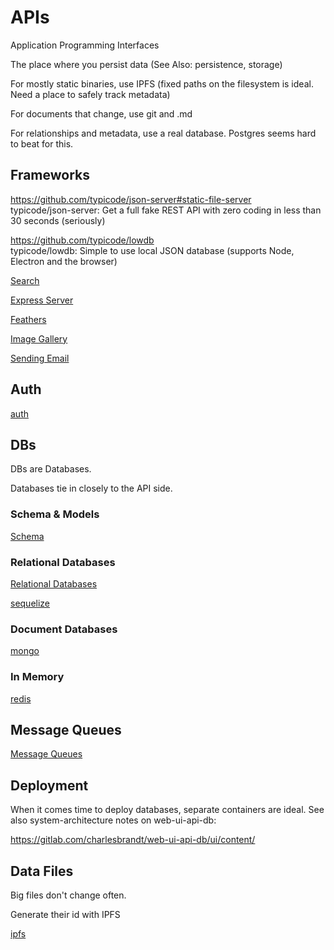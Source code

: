 # APIs

Application Programming Interfaces

The place where you persist data (See Also: persistence, storage)

For mostly static binaries, use IPFS (fixed paths on the filesystem is ideal. Need a place to safely track metadata)

For documents that change, use git and .md

For relationships and metadata, use a real database. Postgres seems hard to beat for this.

## Frameworks

https://github.com/typicode/json-server#static-file-server  
typicode/json-server: Get a full fake REST API with zero coding in less than 30 seconds (seriously)  

https://github.com/typicode/lowdb  
typicode/lowdb: Simple to use local JSON database (supports Node, Electron and the browser)  

[Search](search.md)

[Express Server](express.md)  

[Feathers](feathers.md)

[Image Gallery](image-gallery.md)

[Sending Email](email-sending.md)

## Auth

[auth](auth.md)




## DBs 

DBs are Databases.

Databases tie in closely to the API side.


### Schema & Models

[Schema](schema.md)


### Relational Databases

[Relational Databases](relational-db.md)

[sequelize](sequelize.md)


### Document Databases

[mongo](mongo.md)


### In Memory

[redis](redis.md)  


## Message Queues

[Message Queues](message-queue.md)


## Deployment

When it comes time to deploy databases, separate containers are ideal. See also system-architecture notes on web-ui-api-db:

https://gitlab.com/charlesbrandt/web-ui-api-db/ui/content/

## Data Files

Big files don't change often. 

Generate their id with IPFS

[ipfs](ipfs.md)



